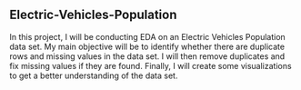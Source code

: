 ## Electric-Vehicles-Population
In this project, I will be conducting EDA on an Electric Vehicles Population data set. 
My main objective will be to identify whether there are duplicate rows and missing values in the data set.
I will then remove duplicates and fix missing values if they are found.
Finally, I will create some visualizations to get a better understanding of the data set.
